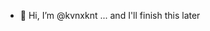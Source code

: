 - 👋 Hi, I’m @kvnxknt
  ... and I'll finish this later

<!---
kvnxknt/kvnxknt is a ✨ special ✨ repository because its `README.md` (this file) appears on your GitHub profile.
You can click the Preview link to take a look at your changes.
--->
